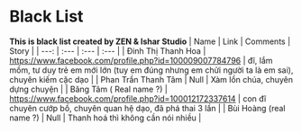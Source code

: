 # Black List
**This is black list created by ZEN & Ishar Studio**
| Name | Link | Comments | Story |
| ---: | :--- | :--- | :--- |
| Đinh Thị Thanh Hoa | https://www.facebook.com/profile.php?id=100009007784796 | đĩ, lắm mồm, tư duy trẻ em mới lớn (tuy em đúng nhưng em chửi người ta là em sai), chuyên kiếm cặc dạo |
| Phan Trần Thanh Tâm | Null | Xàm lồn chúa, chuyên dựng chuyện |
| Băng Tâm ( Real name ?) | https://www.facebook.com/profile.php?id=100012172337614 | con đĩ chuyên cướp bồ, chuyên quan hệ dạo, đã phá thai 3 lần |
| Bùi Hoàng (real name ?) | Null | Thanh hoá thì không cần nói nhiều |
